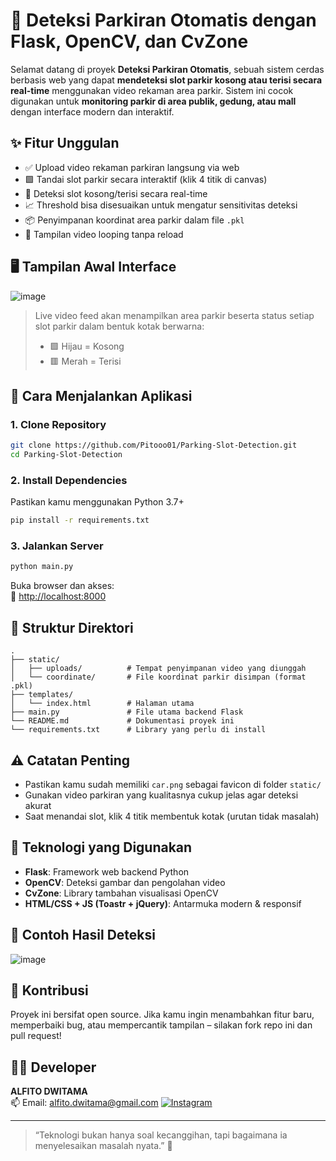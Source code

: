 # 🚗 Deteksi Parkiran Otomatis dengan Flask, OpenCV, dan CvZone

Selamat datang di proyek **Deteksi Parkiran Otomatis**, sebuah sistem cerdas berbasis web yang dapat **mendeteksi slot parkir kosong atau terisi secara real-time** menggunakan video rekaman area parkir. Sistem ini cocok digunakan untuk **monitoring parkir di area publik, gedung, atau mall** dengan interface modern dan interaktif.

## ✨ Fitur Unggulan

- ✅ Upload video rekaman parkiran langsung via web
- 🟩 Tandai slot parkir secara interaktif (klik 4 titik di canvas)
- 🧠 Deteksi slot kosong/terisi secara real-time
- 📈 Threshold bisa disesuaikan untuk mengatur sensitivitas deteksi
- 📦 Penyimpanan koordinat area parkir dalam file `.pkl`
- 🔁 Tampilan video looping tanpa reload

## 🖥️ Tampilan Awal Interface

![image](https://github.com/user-attachments/assets/2c85db66-ce7e-45d2-bae7-5c87927137fb)

> Live video feed akan menampilkan area parkir beserta status setiap slot parkir dalam bentuk kotak berwarna:
> - 🟩 Hijau = Kosong
> - 🟥 Merah = Terisi

## 🚀 Cara Menjalankan Aplikasi

### 1. Clone Repository
```bash
git clone https://github.com/Pitooo01/Parking-Slot-Detection.git
cd Parking-Slot-Detection
```

### 2. Install Dependencies
Pastikan kamu menggunakan Python 3.7+  
```bash
pip install -r requirements.txt
```

### 3. Jalankan Server
```bash
python main.py
```

Buka browser dan akses:  
📍 [http://localhost:8000](http://localhost:8000)

## 📂 Struktur Direktori

```
.
├── static/
│   ├── uploads/          # Tempat penyimpanan video yang diunggah
│   └── coordinate/       # File koordinat parkir disimpan (format .pkl)
├── templates/
│   └── index.html        # Halaman utama
├── main.py               # File utama backend Flask
└── README.md             # Dokumentasi proyek ini
└── requirements.txt      # Library yang perlu di install
```

## ⚠️ Catatan Penting

- Pastikan kamu sudah memiliki `car.png` sebagai favicon di folder `static/`
- Gunakan video parkiran yang kualitasnya cukup jelas agar deteksi akurat
- Saat menandai slot, klik 4 titik membentuk kotak (urutan tidak masalah)

## 🧠 Teknologi yang Digunakan

- **Flask**: Framework web backend Python
- **OpenCV**: Deteksi gambar dan pengolahan video
- **CvZone**: Library tambahan visualisasi OpenCV
- **HTML/CSS + JS (Toastr + jQuery)**: Antarmuka modern & responsif

## 📸 Contoh Hasil Deteksi

![image](https://github.com/user-attachments/assets/2c85db66-ce7e-45d2-bae7-5c87927137fb)

## 🙌 Kontribusi

Proyek ini bersifat open source. Jika kamu ingin menambahkan fitur baru, memperbaiki bug, atau mempercantik tampilan – silakan fork repo ini dan pull request!

## 🧑‍💻 Developer

**ALFITO DWITAMA**  
📫 Email: alfito.dwitama@gmail.com
[![Instagram](https://img.shields.io/badge/Instagram-%23E4405F.svg?style=for-the-badge&logo=instagram&logoColor=white)](https://www.instagram.com/alfitodwitamaaa)

---

> “Teknologi bukan hanya soal kecanggihan, tapi bagaimana ia menyelesaikan masalah nyata.” 🚀
